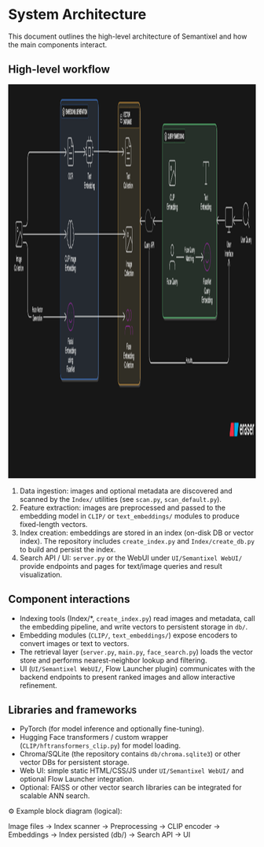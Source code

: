 # System Architecture

This document outlines the high-level architecture of Semantixel and how the main components interact.

## High-level workflow

<p align="center">
  <img src="../UI/Semantixel WebUI/assets/architecture.png" alt="SemantiXel Logo" width="600px" height="800px"/>
</p>

1. Data ingestion: images and optional metadata are discovered and scanned by the `Index/` utilities (see `scan.py`, `scan_default.py`).
2. Feature extraction: images are preprocessed and passed to the embedding model in `CLIP/` or `text_embeddings/` modules to produce fixed-length vectors.
3. Index creation: embeddings are stored in an index (on-disk DB or vector index). The repository includes `create_index.py` and `Index/create_db.py` to build and persist the index.
4. Search API / UI: `server.py` or the WebUI under `UI/Semantixel WebUI/` provide endpoints and pages for text/image queries and result visualization.

## Component interactions

- Indexing tools (Index/*, `create_index.py`) read images and metadata, call the embedding pipeline, and write vectors to persistent storage in `db/`.
- Embedding modules (`CLIP/`, `text_embeddings/`) expose encoders to convert images or text to vectors.
- The retrieval layer (`server.py`, `main.py`, `face_search.py`) loads the vector store and performs nearest-neighbor lookup and filtering.
- UI (`UI/Semantixel WebUI/`, Flow Launcher plugin) communicates with the backend endpoints to present ranked images and allow interactive refinement.

## Libraries and frameworks

- PyTorch (for model inference and optionally fine-tuning).
- Hugging Face transformers / custom wrapper (`CLIP/hftransformers_clip.py`) for model loading.
- Chroma/SQLite (the repository contains `db/chroma.sqlite3`) or other vector DBs for persistent storage.
- Web UI: simple static HTML/CSS/JS under `UI/Semantixel WebUI/` and optional Flow Launcher integration.
- Optional: FAISS or other vector search libraries can be integrated for scalable ANN search.

⚙️ Example block diagram (logical):

Image files -> Index scanner -> Preprocessing -> CLIP encoder -> Embeddings -> Index persisted (db/) -> Search API -> UI
